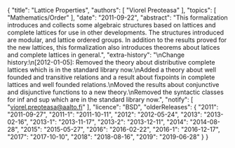 {
    "title": "Lattice Properties",
    "authors": [
        "Viorel Preoteasa"
    ],
    "topics": [
        "Mathematics/Order"
    ],
    "date": "2011-09-22",
    "abstract": "This formalization introduces and collects some algebraic structures based on lattices and complete lattices for use in other developments. The structures introduced are modular, and lattice ordered groups. In addition to the results proved for the new lattices, this formalization also introduces theorems about latices and complete lattices in general.",
    "extra-history": "\nChange history:\n[2012-01-05]: Removed the theory about distributive complete lattices which is in the standard library now.\nAdded a theory about well founded and transitive relations and a result about fixpoints in complete lattices and well founded relations.\nMoved the results about conjunctive and disjunctive functions to a new theory.\nRemoved the syntactic classes for inf and sup which are in the standard library now.",
    "notify": [
        "viorel.preoteasa@aalto.fi"
    ],
    "licence": "BSD",
    "olderReleases": {
        "2011": "2011-09-27",
        "2011-1": "2011-10-11",
        "2012": "2012-05-24",
        "2013": "2013-02-16",
        "2013-1": "2013-11-17",
        "2013-2": "2013-12-11",
        "2014": "2014-08-28",
        "2015": "2015-05-27",
        "2016": "2016-02-22",
        "2016-1": "2016-12-17",
        "2017": "2017-10-10",
        "2018": "2018-08-16",
        "2019": "2019-06-28"
    }
}